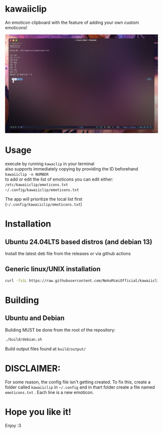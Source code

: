 # kawaiiclip  
An emoticon clipboard with the feature of adding your own custom emoticons!  

<img align="center" alt="image" src="./images/showcase.png" />

# Usage  
execute by running `kawaclip` in your terminal  
also supports immediately copying by providing the ID beforehand `kawaiiclip -n NUMBER`  
to add or edit the list of emoticons you can edit either:  
`/etc/kawaiiclip/emoticons.txt`  
`~/.config/kawaiiclip/emoticons.txt`  
  
The app will prioritize the local list first (`~/.config/kawaiiclip/emoticons.txt`)  

# Installation  
## Ubuntu 24.04LTS based distros (and debian 13)  
Install the latest deb file from the releases or via github actions  

## Generic linux/UNIX installation  
```sh
curl -fsSL https://raw.githubusercontent.com/NekoMimiOfficial/kawaiiclip/refs/heads/main/install/linux_generic.sh | bash
```  

# Building  
## Ubuntu and Debian  
Building MUST be done from the root of the repository:  
```sh
./build/debian.sh
```  
Build output files found at `build/output/`  

# DISCLAIMER:  
For some reason, the config file isn't getting created. To fix this, create a folder called `kawaiiclip` in `~/.config` and in thart folder create a file named `emoticons.txt` . Each line is a new emoticon.  

# Hope you like it!  
Enjoy :3  
